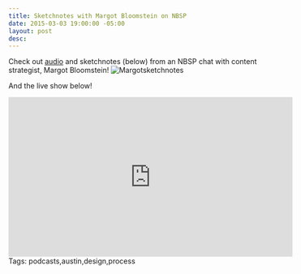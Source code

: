 ```yaml
---
title: Sketchnotes with Margot Bloomstein on NBSP
date: 2015-03-03 19:00:00 -05:00
layout: post
desc: 
---
```


Check out [audio](http://goodstuff.fm/nbsp) and sketchnotes (below) from an NBSP chat with content strategist, Margot Bloomstein!
![Margotsketchnotes]({{base.url}}/img/posts/margotsketches.jpg)

And the live show below!

<iframe width="560" height="315" src="https://www.youtube.com/embed/H4GMmJXK2Ok" frameborder="0" allowfullscreen></iframe>
Tags: podcasts,austin,design,process